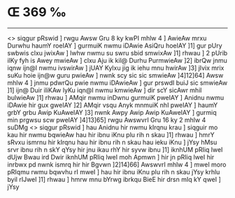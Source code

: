 # Œ 369 ‰
---
<> siqgur pRswid ] rwgu Awsw Gru 8 ky kwPI mhlw 4 ] AwieAw mrxu
Durwhu haumY roeIAY ] gurmuiK nwmu iDAwie AsiQru hoeIAY ]1] gur pUry
swbwis clxu jwixAw ] lwhw nwmu su swru sbid smwixAw ]1] rhwau ]
2
pUrib ilKy fyh is Awey mwieAw ] clxu Aju ik kil@
Durhu PurmwieAw ]2]
ibrQw jnmu iqnw ijn@I nwmu ivswirAw ] jUAY Kylxu jig ik iehu mnu
hwirAw ]3] jIvix mrix suKu hoie ijn@w guru pwieAw ] nwnk scy sic
sic smwieAw ]4]12]64] Awsw mhlw 4 ] jnmu pdwrQu pwie nwmu
iDAwieAw ] gur prswdI buiJ sic smwieAw ]1] ijn@ Duir iliKAw lyKu
iqn@I nwmu kmwieAw ] dir scY sicAwr mhil bulwieAw ]1] rhwau ]
AMqir nwmu inDwnu gurmuiK pweIAY ] Anidnu nwmu iDAwie hir gux gweIAY
]2] AMqir vsqu Anyk mnmuiK nhI pweIAY ] haumY grbY grbu Awip
KuAweIAY ]3] nwnk Awpy Awip Awip KuAweIAY ] gurmiq min prgwsu scw
pweIAY ]4]13]65]
rwgu AwswvrI Gru 16 ky 2 mhlw 4 suDMg <> siqgur pRswid ]
hau Anidnu hir nwmu kIrqnu krau ] siqguir mo kau hir nwmu bqwieAw
hau hir ibnu iKnu plu rih n skau ]1] rhwau ] hmrY sRvxu ismrnu hir
kIrqnu hau hir ibnu rih n skau hau ieku iKnu ] jYsy hMsu srvr ibnu rih
n skY qYsy hir jnu ikau rhY hir syvw ibnu ]1] iknhUM pRIiq lweI dUjw Bwau
ird Dwir iknhUM pRIiq lweI moh Apmwn ] hir jn pRIiq lweI hir inrbwx
pd nwnk ismrq hir hir Bgvwn ]2]14]66] AwswvrI mhlw 4 ]
mweI moro pRIqmu rwmu bqwvhu rI mweI ] hau hir ibnu iKnu plu rih n skau
jYsy krhlu byil rIJweI ]1] rhwau ] hmrw mnu bYrwg ibrkqu BieE hir
drsn mIq kY qweI ] jYsy
####
